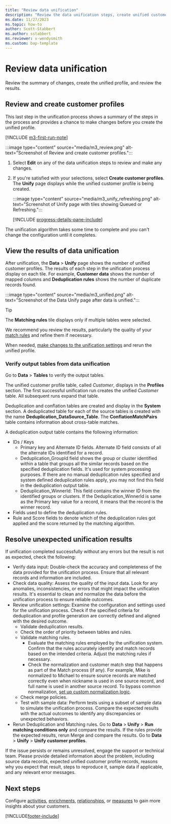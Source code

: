 ```yaml
---
title: "Review data unification"
description: "Review the data unification steps, create unified customer profiles, and review the results"
ms.date: 11/27/2023
ms.topic: how-to
author: Scott-Stabbert
ms.author: sstabbert
ms.reviewer: v-wendysmith
ms.custom: bap-template
---
```


# Review data unification

Review the summary of changes, create the unified profile, and review the results.

## Review and create customer profiles

This last step in the unification process shows a summary of the steps in the process and provides a chance to make changes before you create the unified profile.

[!INCLUDE [m3-first-run-note](includes/m3-first-run-note.md)]

:::image type="content" source="media/m3_review.png" alt-text="Screenshot of Review and create customer profiles.":::

1. Select **Edit** on any of the data unification steps to review and make any changes.

1. If you're satisfied with your selections, select **Create customer profiles**. The **Unify** page displays while the unified customer profile is being created.

   :::image type="content" source="media/m3_unify_refreshing.png" alt-text="Screenshot of Unify page with tiles showing Queued or Refreshing.":::

   [!INCLUDE [progress-details-pane-include](includes/progress-details-pane.md)]

The unification algorithm takes some time to complete and you can't change the configuration until it completes.

## View the results of data unification

After unification, the **Data** > **Unify** page shows the number of unified customer profiles. The results of each step in the unification process display on each tile. For example, **Customer data** shows the number of mapped columns and **Deduplication rules** shows the number of duplicate records found.

:::image type="content" source="media/m3_unified.png" alt-text="Screenshot of the Data Unify page after data is unified.":::

> [!TIP]
> The **Matching rules** tile displays only if multiple tables were selected.

We recommend you review the results, particularly the quality of your [match rules](data-unification-update.md#manage-match-rules) and refine them if necessary.

When needed, [make changes to the unification settings](data-unification-update.md) and rerun the unified profile.

### Verify output tables from data unification

Go to **Data** > **Tables** to verify the output tables.

The unified customer profile table, called *Customer*, displays in the **Profiles** section. The first successful unification run creates the unified *Customer* table. All subsequent runs expand that table.

Deduplication and conflation tables are created and display in the **System** section. A deduplicated table for each of the source tables is created with the name **Deduplication_DataSource_Table**. The **ConflationMatchPairs** table contains information about cross-table matches.

A deduplication output table contains the following information:
- IDs / Keys
  - Primary key and Alternate ID fields. Alternate ID field consists of all the alternate IDs identified for a record.
  - Deduplication_GroupId field shows the group or cluster identified within a table that groups all the similar records based on the specified deduplication fields. It's used for system processing purposes. If there are no manual deduplication rules specified and system defined deduplication rules apply, you may not find this field in the deduplication output table.
  - Deduplication_WinnerId: This field contains the winner ID from the identified groups or clusters. If the Deduplication_WinnerId is same as the Primary key value for a record, it means that the record is the winner record.
- Fields used to define the deduplication rules.
- Rule and Score fields to denote which of the deduplication rules got applied and the score returned by the matching algorithm.

## Resolve unexpected unification results

If unification completed successfully without any errors but the result is not as expected, check the following:

- Verify data input: Double-check the accuracy and completeness of the data provided for the unification process. Ensure that all relevant records and information are included.
- Check data quality: Assess the quality of the input data. Look for any anomalies, inconsistencies, or errors that might impact the unification results. It's essential to clean and normalize the data before the unification process to ensure reliable outcomes.
- Review unification settings: Examine the configuration and settings used for the unification process. Check if the specified criteria for deduplication and profile generation are correctly defined and aligned with the desired outcome.
  - Validate deduplication results.
  - Check the order of priority between tables and rules.
  - Validate matching rules.
    - Evaluate the matching rules employed by the unification system. Confirm that the rules accurately identify and match records based on the intended criteria. Adjust the matching rules if necessary.
    - Check the normalization and customer match step that happens as part of the Match process (if any). For example, Mike is normalized to Michael to ensure source records are matched correctly even when nickname is used in one source record, and full name is used in another source record. To bypass common normalization, [set up custom normalization logic](data-unification-match-tables.md#specify-custom-match-conditions).
  - Check merge policies.
  - Test with sample data: Perform tests using a subset of sample data to simulate the unification process. Compare the expected results with the actual outcomes to identify any discrepancies or unexpected behaviors.
- Rerun Deduplication and Matching rules. Go to **Data** > **Unify** > **Run matching conditions only** and compare the results. If the rules provide the expected results, rerun Merge and compare the results. Go to **Data** > **Unify** > **Unify customer profiles**.

If the issue persists or remains unresolved, engage the support or technical team. Please provide detailed information about the problem, including source data records, expected unified customer profile records, reasons why you expect that result, steps to reproduce it, sample data if applicable, and any relevant error messages.

## Next steps

Configure [activities](activities.md), [enrichments](enrichment-manage.md), [relationships](relationships.md), or [measures](measures.md) to gain more insights about your customers.

[!INCLUDE[footer-include](includes/footer-banner.md)]
